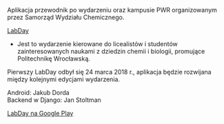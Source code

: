 Aplikacja przewodnik po wydarzeniu oraz kampusie PWR organizowanym przez Samorząd Wydziału Chemicznego.

<a href="https://labday.pwr.edu.pl/" target="_blank">LabDay</a>
- Jest to wydarzenie kierowane do licealistów i studentów zainteresowanych naukami z dziedzin chemii i biologii, promujące Politechnikę Wrocławską.

Pierwszy LabDay odbył się 24 marca 2018 r., aplikacja będzie rozwijana między kolejnymi edycjami wydarzenia.

Android: Jakub Dorda
<br>
Backend w Django: Jan Stoltman

<a href="https://play.google.com/store/apps/details?id=com.jakdor.labday" target="_blank">LabDay na Google Play</a>
